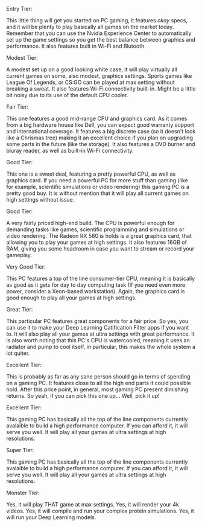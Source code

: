 Entry Tier:


This little thing will get you started on PC gaming, it features *okay* specs, and it will be plenty to play basically all games on the market today. Remember that you can use the Nvidia Experience Center to automatically set up the game settings so you get the best balance between graphics and performance. It also features built in Wi-Fi and Blutooth.

Modest Tier: 

A modest set up on a good looking white case, it will play virtually all current games on some, also modest, graphics settings. Sports games like League Of Legends, or CS:GO can be played at max setting without breaking a sweat. It also features Wi-Fi connectivity built-in. Might be a little bit noisy due to its use of the default CPU cooler.

Fair Tier:

This one features a good mid-range CPU and graphics card. As it comes from a big hardware house like Dell, you can expect good warranty support and international coverage. It features a big discrete case (so it doesn't look like a Chrismas tree) making it an excellent choice if you plan on upgrading some parts in the future (like the storage). It also features a DVD burner and bluray reader, as well as built-in Wi-Fi connectivity.

Good Tier:

This one is a sweet deal, featuring a pretty powerful CPU, as well as graphics card. If you need a powerful PC for more stuff than gaming (like for example, scientific simulations or video rendering) this gaming PC is a pretty good buy. It is without mention that it will play all current games on high settings without issue.

Good Tier:

A very fairly priced high-end build. The CPU is powerful enough for demanding tasks like games, scientific programming and simulations or video rendering. The Radeon RX 580 is holds is a great graphics card, that allowing you to play your games at high settings. It also features 16GB of RAM, giving you some headroom in case you want to stream or record your gameplay.

Very Good Tier:

This PC features a top of the line consumer-tier CPU, meaning it is basically as good as it gets for day to day computing task (If you need even more power, consider a Xeon-based workstation). Again, the graphics card is good enough to play all your games at high settings.

Great Tier:

This particular PC features great components for a fair price. So yes, you can use it to make your Deep Learning Catification Filter apps if you want to. It will also play all your games at ultra settings with great performance. It is also worth noting that this PC's CPU is watercooled, meaning it uses an radiator and pump to cool itself, in particular, this makes the whole system a lot quiter.

Excellent Tier:

This is probably as far as any sane person should go in terms of spending on a gaming PC. It features close to all the high end parts it could possible hold. After this price point, in general, most gaming PC present dimishing returns. So yeah, if you can pick this one up... Well, pick it up!

Excellent Tier:

This gaming PC has basically all the top of the line components currently avalaible to build a high performance computer. If you can afford it, it will serve you well. It will play all your games at ultra settings at high resolutions.

Super Tier:

This gaming PC has basically all the top of the line components currently avalaible to build a high performance computer. If you can afford it, it will serve you well. It will play all your games at ultra settings at high resolutions.

Monster Tier:

Yes, it will play THAT game at max settings. Yes, it will render your 4k videos. Yes, it will compile and run your complex protein simulations. Yes, it will run your Deep Learning models.